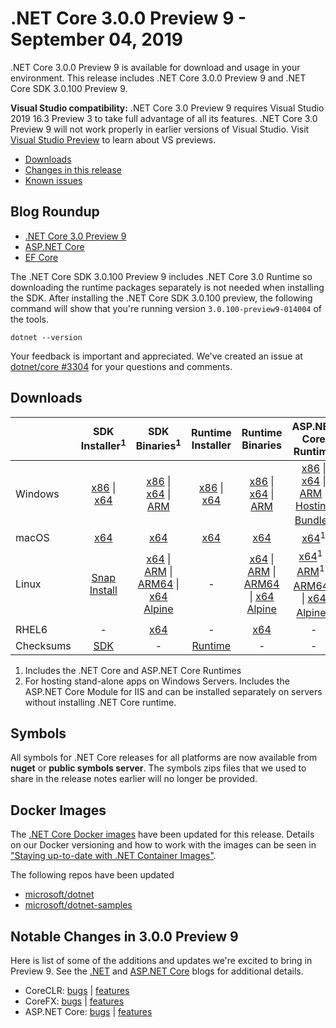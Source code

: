 # .NET Core 3.0.0 Preview 9 - September 04, 2019

.NET Core 3.0.0 Preview 9 is available for download and usage in your environment. This release includes .NET Core 3.0.0 Preview 9 and .NET Core SDK 3.0.100 Preview 9.

**Visual Studio compatibility:** .NET Core 3.0 Preview 9 requires Visual Studio 2019 16.3 Preview 3 to take full advantage of all its features. .NET Core 3.0 Preview 9 will not work properly in earlier versions of Visual Studio. Visit [Visual Studio Preview](https://visualstudio.microsoft.com/vs/preview/) to learn about VS previews.

* [Downloads](#downloads)
* [Changes in this release](#notable-changes-in-300-preview-9)
* [Known issues](3.0.0-preview-known-issues.md)

## Blog Roundup

* [.NET Core 3.0 Preview 9][dotnet-blog]
* [ASP.NET Core][aspnet-blog]
* [EF Core][ef-blog]

The .NET Core SDK 3.0.100 Preview 9 includes .NET Core 3.0 Runtime so downloading the runtime packages separately is not needed when installing the SDK. After installing the .NET Core SDK 3.0.100 preview, the following command will show that you're running version `3.0.100-preview9-014004` of the tools.

`dotnet --version`

Your feedback is important and appreciated. We've created an issue at [dotnet/core #3304](https://github.com/dotnet/core/issues/3304) for your questions and comments.

## Downloads

|           | SDK Installer<sup>1</sup>                        | SDK Binaries<sup>1</sup>                 | Runtime Installer                                        | Runtime Binaries                                 | ASP.NET Core Runtime           |
| --------- | :------------------------------------------:     | :----------------------:                 | :---------------------------:                            | :-------------------------:                      | :-----------------:            |
| Windows   | [x86][dotnet-sdk-win-x86.exe] \| [x64][dotnet-sdk-win-x64.exe] | [x86][dotnet-sdk-win-x86.zip] \| [x64][dotnet-sdk-win-x64.zip] \| [ARM][dotnet-sdk-win-arm.zip] | [x86][dotnet-runtime-win-x86.exe] \| [x64][dotnet-runtime-win-x64.exe] | [x86][dotnet-runtime-win-x86.zip] \| [x64][dotnet-runtime-win-x64.zip] \| [ARM][dotnet-runtime-win-arm.zip]  | [x86][aspnetcore-runtime-win-x86.exe] \| [x64][aspnetcore-runtime-win-x64.exe] \| [ARM][aspnetcore-runtime-win-arm.zip] \|<br/> [Hosting Bundle][dotnet-hosting-win.exe]<sup>2</sup> |
| macOS     | [x64][dotnet-sdk-osx-x64.pkg]  | [x64][dotnet-sdk-osx-x64.tar.gz]     | [x64][dotnet-runtime-osx-x64.pkg] | [x64][dotnet-runtime-osx-x64.tar.gz] | [x64][aspnetcore-runtime-osx-x64.tar.gz]<sup>1</sup>
| Linux     |  [Snap Install](3.0.0-preview8-download.md)  | [x64][dotnet-sdk-linux-x64.tar.gz] \| [ARM][dotnet-sdk-linux-arm.tar.gz] \| [ARM64][dotnet-sdk-linux-arm64.tar.gz] \| [x64 Alpine][dotnet-sdk-linux-musl-x64.tar.gz] | - | [x64][dotnet-runtime-linux-x64.tar.gz] \| [ARM][dotnet-runtime-linux-arm.tar.gz] \| [ARM64][dotnet-runtime-linux-arm64.tar.gz] \| [x64 Alpine][dotnet-runtime-linux-musl-x64.tar.gz] | [x64][aspnetcore-runtime-linux-x64.tar.gz]<sup>1</sup>  \| [ARM][aspnetcore-runtime-linux-arm.tar.gz]<sup>1</sup> \| [ARM64][aspnetcore-runtime-linux-arm64.tar.gz]<sup>1</sup> \| [x64 Alpine][aspnetcore-runtime-linux-musl-x64.tar.gz]<sup>1</sup> |
| RHEL6     | -                                                | [x64][dotnet-sdk-rhel.6-x64.tar.gz]                    | -                                                        | [x64][dotnet-runtime-rhel.6-x64.tar.gz] | - |
| Checksums | [SDK][checksums-sdk]                             | -                                        | [Runtime][checksums-runtime]                             | - | - |

1. Includes the .NET Core and ASP.NET Core Runtimes
2. For hosting stand-alone apps on Windows Servers. Includes the ASP.NET Core Module for IIS and can be installed separately on servers without installing .NET Core runtime.

## Symbols
All symbols for .NET Core releases for all platforms are now available from **nuget** or **public symbols server**. The symbols zips files that we used to share in the release notes earlier will no longer be provided.

## Docker Images

The [.NET Core Docker images](https://hub.docker.com/r/microsoft/dotnet/) have been updated for this release. Details on our Docker versioning and how to work with the images can be seen in ["Staying up-to-date with .NET Container Images"](https://blogs.msdn.microsoft.com/dotnet/2018/06/18/staying-up-to-date-with-net-container-images/).

The following repos have been updated

* [microsoft/dotnet](https://hub.docker.com/r/microsoft/dotnet)
* [microsoft/dotnet-samples](https://hub.docker.com/r/microsoft/dotnet-samples)

## Notable Changes in 3.0.0 Preview 9

Here is list of some of the additions and updates we're excited to bring in Preview 9. See the [.NET][dotnet-blog] and [ASP.NET Core][aspnet-blog] blogs for additional details.

* CoreCLR: [bugs][coreclr_bugs] | [features][coreclr_features]
* CoreFX: [bugs][corefx_bugs] | [features][corefx_features]
* ASP.NET Core: [bugs][aspnet_bugs] | [features][aspnet_features]

[blob-runtime]: https://dotnetcli.blob.core.windows.net/dotnet/Runtime/
[blob-sdk]: https://dotnetcli.blob.core.windows.net/dotnet/Sdk/
[release-notes]: https://github.com/dotnet/core/blob/main/release-notes/3.0/preview/3.0.0-preview9.md

[//]: # ( Runtime 3.0.0-preview9-19423-09)
[dotnet-apphost-pack-x64.deb]: https://download.visualstudio.microsoft.com/download/pr/1693593e-d1c8-4728-81d3-704666e15a59/8540d1594208edd6874deca47437f3b5/dotnet-apphost-pack-3.0.0-preview9-19423-09-x64.deb
[dotnet-apphost-pack-x64.rpm]: https://download.visualstudio.microsoft.com/download/pr/4a226245-b22a-4776-bea1-398a4698d62b/e471b37a8ffae01aa79e88bcca262295/dotnet-apphost-pack-3.0.0-preview9-19423-09-x64.rpm
[dotnet-host-x64.deb]: https://download.visualstudio.microsoft.com/download/pr/09e25de1-3dd8-4263-b58e-757f4bd1608b/1ddc78ef1aea2859c81b100fc0d1b40a/dotnet-host-3.0.0-preview9-19423-09-x64.deb
[dotnet-host-x64.rpm]: https://download.visualstudio.microsoft.com/download/pr/44eb0746-450f-42b5-8c9b-7cfbe6b5c598/777cfbda76723e96d039ae72e53d36b7/dotnet-host-3.0.0-preview9-19423-09-x64.rpm
[dotnet-hostfxr-x64.deb]: https://download.visualstudio.microsoft.com/download/pr/c40cc1d2-77ac-4f30-8e51-e8656f62daf0/0db9301e24c7510f48250c47f7748d04/dotnet-hostfxr-3.0.0-preview9-19423-09-x64.deb
[dotnet-hostfxr-x64.rpm]: https://download.visualstudio.microsoft.com/download/pr/c652148b-3150-47d7-8066-2bafc4ddcfa1/4e219e2e8a2adcd568a25d100cc754d2/dotnet-hostfxr-3.0.0-preview9-19423-09-x64.rpm
[dotnet-hosting-win.exe]: https://download.visualstudio.microsoft.com/download/pr/276b36f0-ecaa-4c09-91c3-f9dc409d03dd/eda0c93372662a7b5d502eb51789862c/dotnet-hosting-3.0.0-preview9.19424.4-win.exe
[dotnet-runtime-linux-arm.tar.gz]: https://download.visualstudio.microsoft.com/download/pr/455e43f5-33fd-4ed6-a80b-8ea0e47b0602/dd4beb386bc6a45f6e65950e8d908436/dotnet-runtime-3.0.0-preview9-19423-09-linux-arm.tar.gz
[dotnet-runtime-linux-arm64.tar.gz]: https://download.visualstudio.microsoft.com/download/pr/8a432528-d1d5-434e-a020-c3e19036bd64/f185584880e4f65543ebf0b81c6dc412/dotnet-runtime-3.0.0-preview9-19423-09-linux-arm64.tar.gz
[dotnet-runtime-linux-musl-x64.tar.gz]: https://download.visualstudio.microsoft.com/download/pr/497da7c1-0726-4379-ab50-8a0f9b316dea/ec21de4734d3cd84397f8aa6c1e1f481/dotnet-runtime-3.0.0-preview9-19423-09-linux-musl-x64.tar.gz
[dotnet-runtime-linux-x64.tar.gz]: https://download.visualstudio.microsoft.com/download/pr/daf57b64-36b6-405e-9e12-0a8627b46951/07c100dd9aed24440e9147daf79f2aa2/dotnet-runtime-3.0.0-preview9-19423-09-linux-x64.tar.gz
[dotnet-runtime-osx-x64.pkg]: https://download.visualstudio.microsoft.com/download/pr/9ab504e0-0542-4395-89bf-05e6bff3804d/ba38fc635129b2f09917f2b71dcc6d3d/dotnet-runtime-3.0.0-preview9-19423-09-osx-x64.pkg
[dotnet-runtime-osx-x64.tar.gz]: https://download.visualstudio.microsoft.com/download/pr/f3f71181-cfcd-4fb4-9a59-29dc6fda11a8/ba447462b97e17512a1f183d5404d713/dotnet-runtime-3.0.0-preview9-19423-09-osx-x64.tar.gz
[dotnet-runtime-rhel.6-x64.tar.gz]: https://download.visualstudio.microsoft.com/download/pr/3c1cfce1-404c-43c0-b78f-b0b9dc983ae9/807a0a546f0eefa1baaac6787d3061a2/dotnet-runtime-3.0.0-preview9-19423-09-rhel.6-x64.tar.gz
[dotnet-runtime-win-arm.zip]: https://download.visualstudio.microsoft.com/download/pr/9e6a4d64-b9ac-43c2-aa34-e4fd8de432d6/7cb8a7d3c0be85741f91668ce6ad7a79/dotnet-runtime-3.0.0-preview9-19423-09-win-arm.zip
[dotnet-runtime-win-x64.exe]: https://download.visualstudio.microsoft.com/download/pr/de8ca51f-eb8a-4e1e-8c12-62df8f5592cb/8ed1eff5c1e4babc53a985808accca30/dotnet-runtime-3.0.0-preview9-19423-09-win-x64.exe
[dotnet-runtime-win-x64.zip]: https://download.visualstudio.microsoft.com/download/pr/96a70cdf-8d5b-4e08-9782-6830cf769371/4f9c1caeac6e55ff329627b99cfaae71/dotnet-runtime-3.0.0-preview9-19423-09-win-x64.zip
[dotnet-runtime-win-x86.exe]: https://download.visualstudio.microsoft.com/download/pr/52edee76-5dbe-478c-9fc1-393918a4387a/9b83145f218e104173c74d93c98e1779/dotnet-runtime-3.0.0-preview9-19423-09-win-x86.exe
[dotnet-runtime-win-x86.zip]: https://download.visualstudio.microsoft.com/download/pr/96556d20-a38f-4634-957c-dbb34a7a49e3/1ba97e85324c0721a6b8aeb5822e1bb4/dotnet-runtime-3.0.0-preview9-19423-09-win-x86.zip
[dotnet-runtime-x64.deb]: https://download.visualstudio.microsoft.com/download/pr/e96af339-d9d2-427e-9b98-1d150544e41c/3d81321efa1bd44eb4d7ba4f6cdbf02e/dotnet-runtime-3.0.0-preview9-19423-09-x64.deb
[dotnet-runtime-x64.rpm]: https://download.visualstudio.microsoft.com/download/pr/709366dd-ec10-46cc-beec-c187c719c22e/7035b351f2606616d59985c93964eafa/dotnet-runtime-3.0.0-preview9-19423-09-x64.rpm
[dotnet-runtime-deps-centos.7-x64.rpm]: https://download.visualstudio.microsoft.com/download/pr/8864e4a7-3ac3-41ba-9f8e-89f4fdedb09b/051389bc5543a6911973d857fa2ed56d/dotnet-runtime-deps-3.0.0-preview9-19423-09-centos.7-x64.rpm
[dotnet-runtime-deps-fedora.27-x64.rpm]: https://download.visualstudio.microsoft.com/download/pr/08ee1611-fc7e-450a-9055-edee6536ba40/9a6806d3fb3d73cd9b84f6843fc73079/dotnet-runtime-deps-3.0.0-preview9-19423-09-fedora.27-x64.rpm
[dotnet-runtime-deps-opensuse.42-x64.rpm]: https://download.visualstudio.microsoft.com/download/pr/d017567b-939c-4204-b15b-8b49ce007c08/97321505db9f55bc922ecc5fad790c09/dotnet-runtime-deps-3.0.0-preview9-19423-09-opensuse.42-x64.rpm
[dotnet-runtime-deps-oraclelinux.7-x64.rpm]: https://download.visualstudio.microsoft.com/download/pr/3d326bf9-62f2-42fd-aa6b-8b1ee3bdd937/9617d25fa9853f730bd5f388eda389fd/dotnet-runtime-deps-3.0.0-preview9-19423-09-oraclelinux.7-x64.rpm
[dotnet-runtime-deps-rhel.7-x64.rpm]: https://download.visualstudio.microsoft.com/download/pr/8cecaf9f-8000-45f1-a6c2-bd1efef249a5/cded1ad9da35344ecfa2d377d629744f/dotnet-runtime-deps-3.0.0-preview9-19423-09-rhel.7-x64.rpm
[dotnet-runtime-deps-sles.12-x64.rpm]: https://download.visualstudio.microsoft.com/download/pr/c0bdf9b3-5c99-47b5-960f-7ce148987e5d/ed62e66828aec60aefaced3174dd6d05/dotnet-runtime-deps-3.0.0-preview9-19423-09-sles.12-x64.rpm
[dotnet-runtime-deps-x64.deb]: https://download.visualstudio.microsoft.com/download/pr/94413b27-2380-475e-b5c2-627e05f5964e/7a155f7b54b7fbf3d79442b7c6f768c0/dotnet-runtime-deps-3.0.0-preview9-19423-09-x64.deb
[dotnet-targeting-pack-x64.deb]: https://download.visualstudio.microsoft.com/download/pr/cdb44a9d-0206-402f-83a2-3c01877b59ff/d3103becb436731e940d1ea75eac53f5/dotnet-targeting-pack-3.0.0-preview9-19423-09-x64.deb
[dotnet-targeting-pack-x64.rpm]: https://download.visualstudio.microsoft.com/download/pr/5a1b17fa-24e4-4fd2-87e8-d79d205b8326/11b65f6f2bdfbee63189bea9c5ad7c6c/dotnet-targeting-pack-3.0.0-preview9-19423-09-x64.rpm
[netstandard-targeting-pack-osx-x64.pkg]: https://download.visualstudio.microsoft.com/download/pr/2f947bb4-ea8c-430c-b5b6-a4e82fea7352/6c8679a80b3c4d7140c4adb1872c5e61/netstandard-targeting-pack-2.1.0-preview9-19423-09-osx-x64.pkg
[netstandard-targeting-pack-x64.deb]: https://download.visualstudio.microsoft.com/download/pr/74de6be8-877f-4609-b79b-38dede445116/adcf4dd307da5cf2923eb84ecedf12f7/netstandard-targeting-pack-2.1.0-preview9-19423-09-x64.deb
[netstandard-targeting-pack-x64.rpm]: https://download.visualstudio.microsoft.com/download/pr/ca243303-ff84-4b93-8d0c-dc96da328535/73ab4a81c7f2e5aec19f6764f8b59cfb/netstandard-targeting-pack-2.1.0-preview9-19423-09-x64.rpm
[windowsdesktop-x64.exe]: https://download.visualstudio.microsoft.com/download/pr/37e5a3c7-04c9-4792-9d30-d91caeb7e083/237de0bfa7c919ccb9c965dab51cbba8/windowsdesktop-runtime-3.0.0-preview9-19423-09-win-x64.exe
[windowsdesktop-x64.exe]: https://download.visualstudio.microsoft.com/download/pr/e17aad33-592e-41af-880a-7ddebf411362/628e3a775b8f89e9a14124320d62cdcc/windowsdesktop-runtime-3.0.0-preview9-19423-09-win-x86.exe

[//]: # ( ASP 3.0.0-preview9.19424.4)
[aspnetcore-runtime-linux-arm.tar.gz]: https://download.visualstudio.microsoft.com/download/pr/15301e9a-29b0-475b-90c0-bf5c9ac29d8f/97fb7e6d979e3e403d7d462b0e31a976/aspnetcore-runtime-3.0.0-preview9.19424.4-linux-arm.tar.gz
[aspnetcore-runtime-linux-arm64.tar.gz]: https://download.visualstudio.microsoft.com/download/pr/4ca3622d-5ff1-4478-9b7b-5f47cfb7f070/9623cb1f6dea28530695a0fd3032fa30/aspnetcore-runtime-3.0.0-preview9.19424.4-linux-arm64.tar.gz
[aspnetcore-runtime-linux-musl-x64.tar.gz]: https://download.visualstudio.microsoft.com/download/pr/515424d7-bcc5-4b9a-b17a-6eba4dd06bea/57f47aa0470eed375023f68d4b2bc3e4/aspnetcore-runtime-3.0.0-preview9.19424.4-linux-musl-x64.tar.gz
[aspnetcore-runtime-linux-x64.tar.gz]: https://download.visualstudio.microsoft.com/download/pr/d881776c-82d7-4d50-b13c-9a848da46001/d55ce79c2b3a61b303cb826b7c460d20/aspnetcore-runtime-3.0.0-preview9.19424.4-linux-x64.tar.gz
[aspnetcore-runtime-osx-x64.tar.gz]: https://download.visualstudio.microsoft.com/download/pr/cfd99db2-6a2e-4284-a643-7df386ff46c6/08d5c909e96882d335448494c3609df9/aspnetcore-runtime-3.0.0-preview9.19424.4-osx-x64.tar.gz
[aspnetcore-runtime-rh.rhel.7-x64.rpm]: https://download.visualstudio.microsoft.com/download/pr/57c09261-4d1d-4e28-ac16-3af9a5ebbd60/c6822410dbb46ce1954cbdda7ac4b437/aspnetcore-runtime-3.0.0-preview9.19424.4-rh.rhel.7-x64.rpm
[aspnetcore-runtime-win-arm.zip]: https://download.visualstudio.microsoft.com/download/pr/a93cc3b0-3669-4f69-aa3b-eb71993bbca1/74cc04c1f12a891a253021705b49c493/aspnetcore-runtime-3.0.0-preview9.19424.4-win-arm.zip
[aspnetcore-runtime-win-x64.exe]: https://download.visualstudio.microsoft.com/download/pr/b72e6e35-e757-45e4-bf90-d29d826369c8/5d11351640f7f6c5d6a419b6038efcef/aspnetcore-runtime-3.0.0-preview9.19424.4-win-x64.exe
[aspnetcore-runtime-win-x64.zip]: https://download.visualstudio.microsoft.com/download/pr/58810862-e577-45cc-9627-31b26cba984d/d6efa18021773118795a106c56884afa/aspnetcore-runtime-3.0.0-preview9.19424.4-win-x64.zip
[aspnetcore-runtime-win-x86.exe]: https://download.visualstudio.microsoft.com/download/pr/2a3b8b08-849c-450d-9f3c-7c02ec48d316/a215723cad9deb4edcccfffbce0479f1/aspnetcore-runtime-3.0.0-preview9.19424.4-win-x86.exe
[aspnetcore-runtime-win-x86.zip]: https://download.visualstudio.microsoft.com/download/pr/2c4e1e45-8297-4fd8-ac37-2265d18965c1/482d12afcb2ba2f22a645192e08c4f2d/aspnetcore-runtime-3.0.0-preview9.19424.4-win-x86.zip
[aspnetcore-runtime-x64.deb]: https://download.visualstudio.microsoft.com/download/pr/bf6ef79c-6525-4610-8dbb-c3f484083838/dcc596ef611f9f4c1e738f3eb9db8fbd/aspnetcore-runtime-3.0.0-preview9.19424.4-x64.deb
[aspnetcore-runtime-x64.rpm]: https://download.visualstudio.microsoft.com/download/pr/77691b2d-a644-45e0-99d0-8caa80fea587/3367bc499c07cb1de31ad19b30fa4731/aspnetcore-runtime-3.0.0-preview9.19424.4-x64.rpm
[aspnetcore-targeting-pack.deb]: https://download.visualstudio.microsoft.com/download/pr/78c8f182-da7d-4652-9fae-f2db9aceb1ee/30b94fbce292b85c6b384ac6beac5d6c/aspnetcore-targeting-pack-3.0.0-preview9.19424.4.deb
[aspnetcore-targeting-pack.rpm]: https://download.visualstudio.microsoft.com/download/pr/3dac7448-b889-4f1c-967e-299092f869c9/f91839af54f410010adb1b1dae1e8872/aspnetcore-targeting-pack-3.0.0-preview9.19424.4.rpm
[dotnet-hosting-win.exe]: https://download.visualstudio.microsoft.com/download/pr/276b36f0-ecaa-4c09-91c3-f9dc409d03dd/eda0c93372662a7b5d502eb51789862c/dotnet-hosting-3.0.0-preview9.19424.4-win.exe

[//]: # ( SDK 3.0.100-preview9-014004 )
[dotnet-sdk-linux-arm.tar.gz]: https://download.visualstudio.microsoft.com/download/pr/33387ff2-7687-4564-a90d-28b9539e0d3b/f75a063b80fc5a94a4d35689aee8b108/dotnet-sdk-3.0.100-preview9-014004-linux-arm.tar.gz
[dotnet-sdk-linux-arm64.tar.gz]: https://download.visualstudio.microsoft.com/download/pr/c068c551-5f8c-4409-afd5-dac6a8aea3fe/b38a1104afbde07e5b9c89dbd2e0c894/dotnet-sdk-3.0.100-preview9-014004-linux-arm64.tar.gz
[dotnet-sdk-linux-musl-x64.tar.gz]: https://download.visualstudio.microsoft.com/download/pr/b5e38200-69e4-4746-9e5f-c1d09d2c5107/320a3339dfbc57512578a5c150a388ca/dotnet-sdk-3.0.100-preview9-014004-linux-musl-x64.tar.gz
[dotnet-sdk-linux-x64.tar.gz]: https://download.visualstudio.microsoft.com/download/pr/498b8b41-7626-435e-bea8-878c39ccbbf3/c8df08e881d1bcf9a49a9ff5367090cc/dotnet-sdk-3.0.100-preview9-014004-linux-x64.tar.gz
[dotnet-sdk-osx-x64.pkg]: https://download.visualstudio.microsoft.com/download/pr/71504836-0710-43bd-9a92-cda5a3f9ddb8/a8f8e7a94d3c81597dc2787e4e3d1594/dotnet-sdk-3.0.100-preview9-014004-osx-x64.pkg
[dotnet-sdk-osx-x64.tar.gz]: https://download.visualstudio.microsoft.com/download/pr/b25c19cb-12f4-4489-89e3-883f3dde778b/04bcedf04365fa445266be2392805119/dotnet-sdk-3.0.100-preview9-014004-osx-x64.tar.gz
[dotnet-sdk-rhel.6-x64.tar.gz]: https://download.visualstudio.microsoft.com/download/pr/a988d7c7-fe58-44d7-91b9-ebb1695337e0/81fb1aa4f25c6f5ced2d20b53b55bb73/dotnet-sdk-3.0.100-preview9-014004-rhel.6-x64.tar.gz
[dotnet-sdk-win-arm.zip]: https://download.visualstudio.microsoft.com/download/pr/8e6514be-40ab-4a7c-9b70-030aab66a1e0/e8e1679559f20cb16ed889dee974ddb0/dotnet-sdk-3.0.100-preview9-014004-win-arm.zip
[dotnet-sdk-win-x64.exe]: https://download.visualstudio.microsoft.com/download/pr/27e21201-9d9d-49c9-a80e-fe09a7859c06/26c8cf6cd21c350f929440f3f0d1d631/dotnet-sdk-3.0.100-preview9-014004-win-x64.exe
[dotnet-sdk-win-x64.zip]: https://download.visualstudio.microsoft.com/download/pr/cf308e61-4616-4589-ba17-dc734a36396e/0192d412fd0d8ad2400f8186f7e99f8f/dotnet-sdk-3.0.100-preview9-014004-win-x64.zip
[dotnet-sdk-win-x86.exe]: https://download.visualstudio.microsoft.com/download/pr/3566ffc0-fb0f-447c-b300-4e98571d75a7/e2b953ef55235cf86a4b1128d6a3699c/dotnet-sdk-3.0.100-preview9-014004-win-x86.exe
[dotnet-sdk-win-x86.zip]: https://download.visualstudio.microsoft.com/download/pr/1e5f4ef6-4d1e-4e33-aba9-3d50a568959c/7644caad1a404d87d92717abf7ab7a58/dotnet-sdk-3.0.100-preview9-014004-win-x86.zip
[dotnet-sdk-x64.deb]: https://download.visualstudio.microsoft.com/download/pr/a28f44b5-58b2-438d-a4fd-c051521bf4b8/2df57a1d2364056cf9f235c556e2786f/dotnet-sdk-3.0.100-preview9-014004-x64.deb
[dotnet-sdk-x64.rpm]: https://download.visualstudio.microsoft.com/download/pr/856c0a5a-f53d-407a-bc5b-d60583535b65/0775b28cd24b7dbfcda0efafbcdd32c2/dotnet-sdk-3.0.100-preview9-014004-x64.rpm

[checksums-runtime]: https://dotnetcli.blob.core.windows.net/dotnet/checksums/3.0.0-preview9-19423-09-runtime-sha.txt
[checksums-sdk]: https://dotnetcli.blob.core.windows.net/dotnet/checksums/3.0.100-preview9-014004-sdk-sha.txt

[linux-install]: https://learn.microsoft.com/dotnet/core/install/linux
[linux-setup]: https://github.com/dotnet/core/blob/main/Documentation/linux-setup.md

[dotnet-blog]: https://devblogs.microsoft.com/dotnet/announcing-net-core-3-0-preview-9/
[aspnet-blog]: https://devblogs.microsoft.com/aspnet/asp-net-core-and-blazor-updates-in-net-core-3-0-preview-9/
[ef-blog]: https://devblogs.microsoft.com/dotnet/announcing-entity-framework-core-3-0-preview-9-and-entity-framework-6-3-preview-9

[aspnet_bugs]: https://github.com/aspnet/AspNetCore/issues?q=is%3Aissue+milestone%3A3.0.0-preview9+label%3ADone+label%3Abug
[aspnet_features]: https://github.com/aspnet/AspNetCore/issues?q=is%3Aissue+milestone%3A3.0.0-preview9+label%3ADone+label%3Aenhancement
[coreclr_bugs]: https://github.com/dotnet/coreclr/issues?utf8=%E2%9C%93&q=is%3Aissue+milestone%3A3.0+label%3Abug+
[coreclr_features]: https://github.com/dotnet/coreclr/issues?q=is%3Aissue+milestone%3A3.0+label%3Aenhancement
[corefx_bugs]: https://github.com/dotnet/corefx/issues?q=is%3Aissue+milestone%3A3.0+label%3Abug
[corefx_features]: https://github.com/dotnet/corefx/issues?q=is%3Aissue+milestone%3A3.0+label%3Aenhancement
